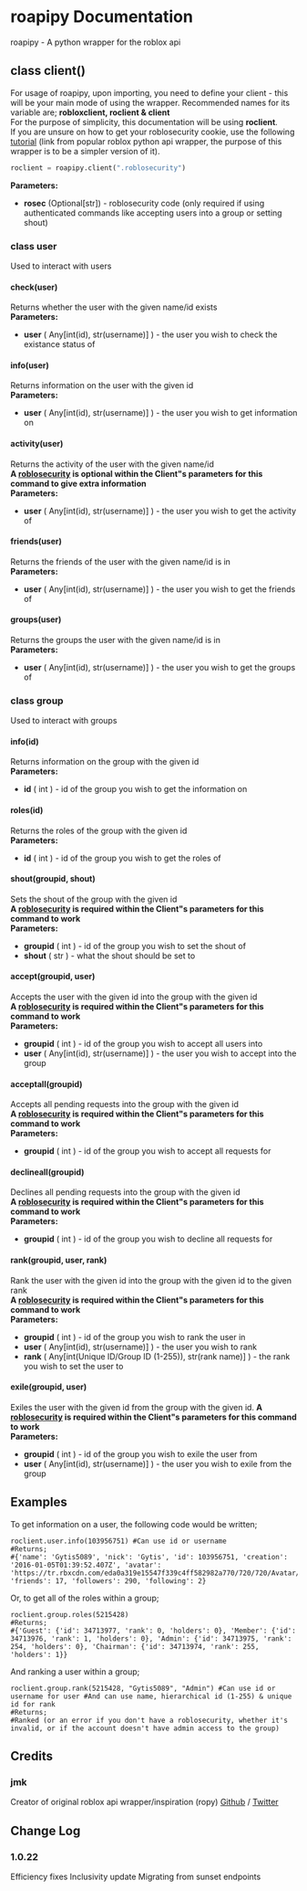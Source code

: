 # roapipy Documentation
roapipy - A python wrapper for the roblox api
## class client()
For usage of roapipy, upon importing, you need to define your client - this will be your main mode of using the wrapper. Recommended names for its variable are; **robloxclient, roclient & client**<br>
For the purpose of simplicity, this documentation will be using **roclient**.<br>
If you are unsure on how to get your roblosecurity cookie, use the following [tutorial](https://ro.py.jmk.gg/dev/roblosecurity/) (link from popular roblox python api wrapper, the purpose of this wrapper is to be a simpler version of it).
```py
roclient = roapipy.client(".roblosecurity")
```
**Parameters:**
*  **rosec** (Optional[str]) - roblosecurity code (only required if using authenticated commands like accepting users into a group or setting shout)
### class user
Used to interact with users
#### check(user)
Returns whether the user with the given name/id exists<br>
**Parameters:**
*  **user** ( Any[int(id), str(username)] ) - the user you wish to check the existance status of
#### info(user)
Returns information on the user with the given id<br>
**Parameters:**
*  **user** ( Any[int(id), str(username)] ) - the user you wish to get information on
#### activity(user)
Returns the activity of the user with the given name/id<br>
**A [roblosecurity](https://ro.py.jmk.gg/dev/roblosecurity/) is __optional__ within the Client"s parameters for this command to give extra information**<br>
**Parameters:**
*  **user** ( Any[int(id), str(username)] ) - the user you wish to get the activity of
#### friends(user)
Returns the friends of the user with the given name/id is in<br>
**Parameters:**
*  **user** ( Any[int(id), str(username)] ) - the user you wish to get the friends of
#### groups(user)
Returns the groups the user with the given name/id is in<br>
**Parameters:**
*  **user** ( Any[int(id), str(username)] ) - the user you wish to get the groups of
### class group
Used to interact with groups
#### info(id)
Returns information on the group with the given id<br>
**Parameters:**
*  **id** ( int ) - id of the group you wish to get the information on
#### roles(id)
Returns the roles of the group with the given id<br>
**Parameters:**
*  **id** ( int ) - id of the group you wish to get the roles of
#### shout(groupid, shout)
Sets the shout of the group with the given id<br>
**A [roblosecurity](https://ro.py.jmk.gg/dev/roblosecurity/) is required within the Client"s parameters for this command to work**<br>
**Parameters:**
*  **groupid** ( int ) - id of the group you wish to set the shout of
*  **shout** ( str ) - what the shout should be set to
#### accept(groupid, user)
Accepts the user with the given id into the group with the given id<br>
**A [roblosecurity](https://ro.py.jmk.gg/dev/roblosecurity/) is required within the Client"s parameters for this command to work**<br>
**Parameters:**
*  **groupid** ( int ) - id of the group you wish to accept all users into
*  **user** ( Any[int(id), str(username)] ) - the user you wish to accept into the group
#### acceptall(groupid)
Accepts all pending requests into the group with the given id<br>
**A [roblosecurity](https://ro.py.jmk.gg/dev/roblosecurity/) is required within the Client"s parameters for this command to work**<br>
**Parameters:**
*  **groupid** ( int ) - id of the group you wish to accept all requests for
#### declineall(groupid)
Declines all pending requests into the group with the given id<br>
**A [roblosecurity](https://ro.py.jmk.gg/dev/roblosecurity/) is required within the Client"s parameters for this command to work**<br>
**Parameters:**
*  **groupid** ( int ) - id of the group you wish to decline all requests for
#### rank(groupid, user, rank)
Rank the user with the given id into the group with the given id to the given rank<br>
**A [roblosecurity](https://ro.py.jmk.gg/dev/roblosecurity/) is required within the Client"s parameters for this command to work**<br>
**Parameters:**
*  **groupid** ( int ) - id of the group you wish to rank the user in
*  **user** ( Any[int(id), str(username)] ) - the user you wish to rank
*  **rank** ( Any[int(Unique ID/Group ID (1-255)), str(rank name)] ) - the rank you wish to set the user to
#### exile(groupid, user)
Exiles the user with the given id from the group with the given id.
**A [roblosecurity](https://ro.py.jmk.gg/dev/roblosecurity/) is required within the Client"s parameters for this command to work**<br>
**Parameters:**
*  **groupid** ( int ) - id of the group you wish to exile the user from
*  **user** ( Any[int(id), str(username)] ) - the user you wish to exile from the group
## Examples
To get information on a user, the following code would be written;
```
roclient.user.info(103956751) #Can use id or username
#Returns;
#{'name': 'Gytis5089', 'nick': 'Gytis', 'id': 103956751, 'creation': '2016-01-05T01:39:52.407Z', 'avatar': 'https://tr.rbxcdn.com/eda0a319e15547f339c4ff582982a770/720/720/Avatar/Png', 'friends': 17, 'followers': 290, 'following': 2}
```
Or, to get all of the roles within a group;
```
roclient.group.roles(5215428)
#Returns;
#{'Guest': {'id': 34713977, 'rank': 0, 'holders': 0}, 'Member': {'id': 34713976, 'rank': 1, 'holders': 0}, 'Admin': {'id': 34713975, 'rank': 254, 'holders': 0}, 'Chairman': {'id': 34713974, 'rank': 255, 'holders': 1}}
```
And ranking a user within a group;
```
roclient.group.rank(5215428, "Gytis5089", "Admin") #Can use id or username for user #And can use name, hierarchical id (1-255) & unique id for rank
#Returns;
#Ranked (or an error if you don't have a roblosecurity, whether it's invalid, or if the account doesn't have admin access to the group)
```
## Credits
### jmk
Creator of original roblox api wrapper/inspiration (ropy)
[Github](https://github.com/jmkd3v) / [Twitter](https://twitter.com/jmkdev)
## Change Log
### 1.0.22
Efficiency fixes
Inclusivity update
Migrating from sunset endpoints